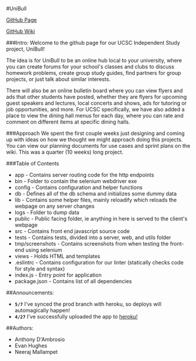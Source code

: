 #UniBull

[GitHub Page](https://github.com/Pancia/UniBull)

[GitHub Wiki](https://github.com/Pancia/UniBull/wiki)

###Intro:
Welcome to the github page for our UCSC Independent Study project, UniBull!

The idea is for UniBull to be an online hub local to your university, where you can
create forums for your school's classes and clubs to discuss homework problems,
create group study guides, find partners for group projects,
or just talk about similar interests.

There will also be an online bulletin board where
you can view flyers and ads that other students have posted, whether they are
flyers for upcoming guest speakers and lectures, local concerts and shows, ads
for tutoring or job opportunities, and more. For UCSC specifically, we have also
added a place to view the dining hall menus for each day, where you can rate and
comment on different items at specific dining halls.


###Approach
We spent the first couple weeks just designing and coming up with ideas on how we thought
we might approach doing this projects. You can view our planning documents for use cases and
sprint plans on the wiki. This was a quarter (10 weeks) long project.

###Table of Contents
* app - Contains server routing code for the http endpoints
* bin - Folder to contain the selenium webdriver exe
* config - Contains configuration and helper functions
* db - Defines all of the db schema and initializes some dummy data
* lib - Contains some helper files, mainly reloadify which reloads the webpage on any server changes
* logs - Folder to dump data
* public - Public facing folder, ie anything in here is served to the client's webpage
* src - Contains front end javascript source code 
* tests - Contains tests, divided into a server, web, and utils folder
* tmp/screenshots - Contains screenshots from when testing the front-end using selenium
* views - Holds HTML and templates
* .eslintrc - Contains configuration for our linter (statically checks code for style and syntax)
* index.js - Entry point for application
* package.json - Contains list of all dependencies

##Announcements:
* **`5/7`** I've synced the prod branch with heroku, so deploys will automagically happen!
* **`4/27`** I've successfully uploaded the app to [heroku!](https://unibull.herokuapp.com/)

##Authors:
* Anthony D'Ambrosio
* Evan Hughes
* Neeraj Mallampet
